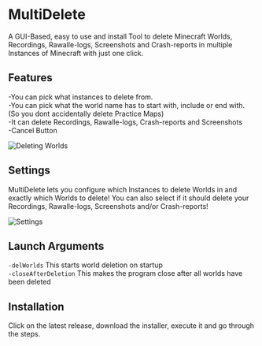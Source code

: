 # MultiDelete
A GUI-Based, easy to use and install Tool to delete Minecraft Worlds, Recordings, Rawalle-logs, Screenshots and Crash-reports in multiple Instances of Minecraft with just one click.

## Features
-You can pick what instances to delete from.  
-You can pick what the world name has to start with, include or end with. (So you dont accidentally delete Practice Maps)  
-It can delete Recordings, Rawalle-logs, Crash-reports and Screenshots  
-Cancel Button

![Deleting Worlds](https://user-images.githubusercontent.com/107059342/177053350-293e1eaa-a499-49c4-a5c5-41f73faddfa3.png)

## Settings
MultiDelete lets you configure which Instances to delete Worlds in and exactly which Worlds to delete! You can also select if it should delete your Recordings, Rawalle-logs, Screenshots and/or Crash-reports!

![Settings](https://user-images.githubusercontent.com/107059342/186909501-2d2779c3-fa9f-4b47-8477-3ac930a0a6ba.png)

## Launch Arguments
`-delWorlds` This starts world deletion on startup  
`-closeAfterDeletion` This makes the program close after all worlds have been deleted

## Installation
Click on the latest release, download the installer, execute it and go through the steps.
